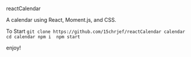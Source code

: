 reactCalendar

A calendar using React, Moment.js, and CSS.

To Start 
``
git clone https://github.com/15chrjef/reactCalendar calendar
cd calendar
npm i 
npm start
``

enjoy!
